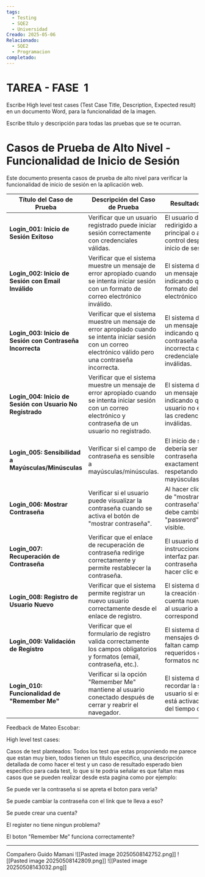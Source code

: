 ```yaml
---
tags:
  - Testing
  - SQE2
  - Universidad
Creado: 2025-05-06
Relacionado:
  - SQE2
  - Programacion
completado:
---
```

# TAREA - FASE  1

Escribe High level test cases (Test Case Title, Description, Expected result) en un documento Word, para la funcionalidad de la imagen.  

Escribe título y descripción para todas las pruebas que se te ocurran.
# Casos de Prueba de Alto Nivel - Funcionalidad de Inicio de Sesión

Este documento presenta casos de prueba de alto nivel para verificar la funcionalidad de inicio de sesión en la aplicación web.

| **Título del Caso de Prueba**                             | **Descripción del Caso de Prueba**                                                                                                                                  | **Resultado Esperado**                                                                                                      |
| --------------------------------------------------------- | ------------------------------------------------------------------------------------------------------------------------------------------------------------------- | --------------------------------------------------------------------------------------------------------------------------- |
| **Login_001: Inicio de Sesión Exitoso**                   | Verificar que un usuario registrado puede iniciar sesión correctamente con credenciales válidas.                                                                    | El usuario debe ser redirigido a la página principal o al panel de control después de un inicio de sesión exitoso.          |
| **Login_002: Inicio de Sesión con Email Inválido**        | Verificar que el sistema muestre un mensaje de error apropiado cuando se intenta iniciar sesión con un formato de correo electrónico inválido.                      | El sistema debe mostrar un mensaje de error indicando que el formato del correo electrónico es inválido.                    |
| **Login_003: Inicio de Sesión con Contraseña Incorrecta** | Verificar que el sistema muestre un mensaje de error apropiado cuando se intenta iniciar sesión con un correo electrónico válido pero una contraseña incorrecta.    | El sistema debe mostrar un mensaje de error indicando que la contraseña es incorrecta o que las credenciales son inválidas. |
| **Login_004: Inicio de Sesión con Usuario No Registrado** | Verificar que el sistema muestre un mensaje de error apropiado cuando se intenta iniciar sesión con un correo electrónico y contraseña de un usuario no registrado. | El sistema debe mostrar un mensaje de error indicando que el usuario no existe o que las credenciales son inválidas.        |
| **Login_005: Sensibilidad a Mayúsculas/Minúsculas**       | Verificar si el campo de contraseña es sensible a mayúsculas/minúsculas.                                                                                            | El inicio de sesión sólo debería ser exitoso si la contraseña coincide exactamente, respetando mayúsculas/minúsculas.       |
| **Login_006: Mostrar Contraseña**                         | Verificar si el usuario puede visualizar la contraseña cuando se activa el botón de "mostrar contraseña".                                                           | Al hacer clic en el ícono de "mostrar contraseña", el campo debe cambiar de tipo "password" a texto visible.                |
| **Login_007: Recuperación de Contraseña**                 | Verificar que el enlace de recuperación de contraseña redirige correctamente y permite restablecer la contraseña.                                                   | El usuario debe recibir instrucciones o una interfaz para cambiar la contraseña después de hacer clic en el enlace.         |
| **Login_008: Registro de Usuario Nuevo**                  | Verificar que el sistema permite registrar un nuevo usuario correctamente desde el enlace de registro.                                                              | El sistema debe permitir la creación de una cuenta nueva y redirigir al usuario a la página correspondiente.                |
| **Login_009: Validación de Registro**                     | Verificar que el formulario de registro valida correctamente los campos obligatorios y formatos (email, contraseña, etc.).                                          | El sistema debe mostrar mensajes de error si faltan campos requeridos o si los formatos no son válidos.                     |
| **Login_010: Funcionalidad de "Remember Me"**             | Verificar si la opción "Remember Me" mantiene al usuario conectado después de cerrar y reabrir el navegador.                                                        | El sistema debe recordar la sesión del usuario si esta opción está activada, dentro del tiempo configurado.                 |
Feedback de Mateo Escobar:

High level test cases: 

Casos de test planteados: Todos los test que estas proponiendo me parece que estan muy bien, todos tienen un titulo especifico, una descripción detallada de como hacer el test y un caso de resultado esperado bien especifico para cada test, lo que si te podria señalar es que faltan mas casos que se pueden realizar desde esta pagina como por ejemplo:

Se puede ver la contraseña si se apreta el boton para verla?

Se puede cambiar la contraseña con el link que te lleva a eso?

Se puede crear una cuenta?

El register no tiene ningun problema?

El boton "Remember Me”  funciona correctamente?

---

Compañero Guido Mamani
![[Pasted image 20250508142752.png]]
![[Pasted image 20250508142809.png]]
![[Pasted image 20250508143032.png]]

